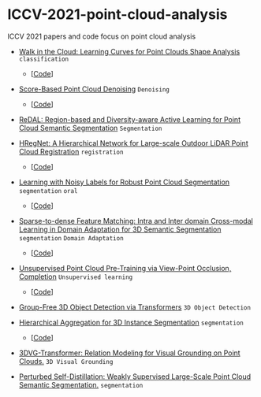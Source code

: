 # ICCV-2021-point-cloud-analysis
ICCV 2021 papers and code focus on point cloud analysis


- [Walk in the Cloud: Learning Curves for Point Clouds Shape Analysis](https://arxiv.org/abs/2105.01288) `classification` 
  - [[Code](https://github.com/tiangexiang/CurveNet)]

- [Score-Based Point Cloud Denoising](https://arxiv.org/abs/2107.10981) `Denoising`
  - [[Code](https://github.com/luost26/score-denoise)]

- [ReDAL: Region-based and Diversity-aware Active Learning for Point Cloud Semantic Segmentation](https://arxiv.org/abs/2107.11769) `Segmentation`

- [HRegNet: A Hierarchical Network for Large-scale Outdoor LiDAR Point Cloud Registration](https://arxiv.org/abs/2107.11992) `registration`
  - [[Code](https://ispc-group.github.io/hregnet)]

- [Learning with Noisy Labels for Robust Point Cloud Segmentation](https://arxiv.org/abs/2107.14230) `segmentation` `oral`
  - [[Code](https://shuquanye.com/PNAL_website/)]

- [Sparse-to-dense Feature Matching: Intra and Inter domain Cross-modal Learning in Domain Adaptation for 3D Semantic Segmentation](https://arxiv.org/abs/2107.14724) `segmentation` `Domain Adaptation`
  - [[Code](https://github.com/leolyj/DsCML)]
 
- [Unsupervised Point Cloud Pre-Training via View-Point Occlusion, Completion](https://arxiv.org/abs/2010.01089) `Unsupervised learning`
  - [[Code](https://github.com/hansen7/OcCo)]

- [Group-Free 3D Object Detection via Transformers](https://arxiv.org/abs/2104.00678) `3D Object Detection`

- [Hierarchical Aggregation for 3D Instance Segmentation](https://arxiv.org/abs/2108.02350) `segmentation`
  - [[Code](https://github.com/hustvl/HAIS)]

- [3DVG-Transformer: Relation Modeling for Visual Grounding on Point Clouds.](https://openaccess.thecvf.com/content/ICCV2021/papers/Zhao_3DVG-Transformer_Relation_Modeling_for_Visual_Grounding_on_Point_Clouds_ICCV_2021_paper.pdf) `3D Visual Grounding`

- [Perturbed Self-Distillation: Weakly Supervised Large-Scale Point Cloud
Semantic Segmentation.](https://openaccess.thecvf.com/content/ICCV2021/papers/Zhang_Perturbed_Self-Distillation_Weakly_Supervised_Large-Scale_Point_Cloud_Semantic_Segmentation_ICCV_2021_paper.pdf) `segmentation`

